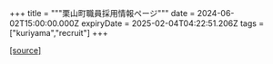 +++
title = """栗山町職員採用情報ページ"""
date = 2024-06-02T15:00:00.000Z
expiryDate = 2025-02-04T04:22:51.206Z
tags = ["kuriyama","recruit"]
+++


[[source]](https://www.town.kuriyama.hokkaido.jp/site/saiyou/)
